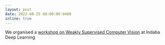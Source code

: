 ```yaml
---
layout: post
date: 2022-08-25 08:00:00-0400
inline: true
---
```


We organised a <a href="https://wscv-indaba.github.io/" target="_blank">workshop on Weakly Supervised Computer Vision</a> at Indaba Deep Learning